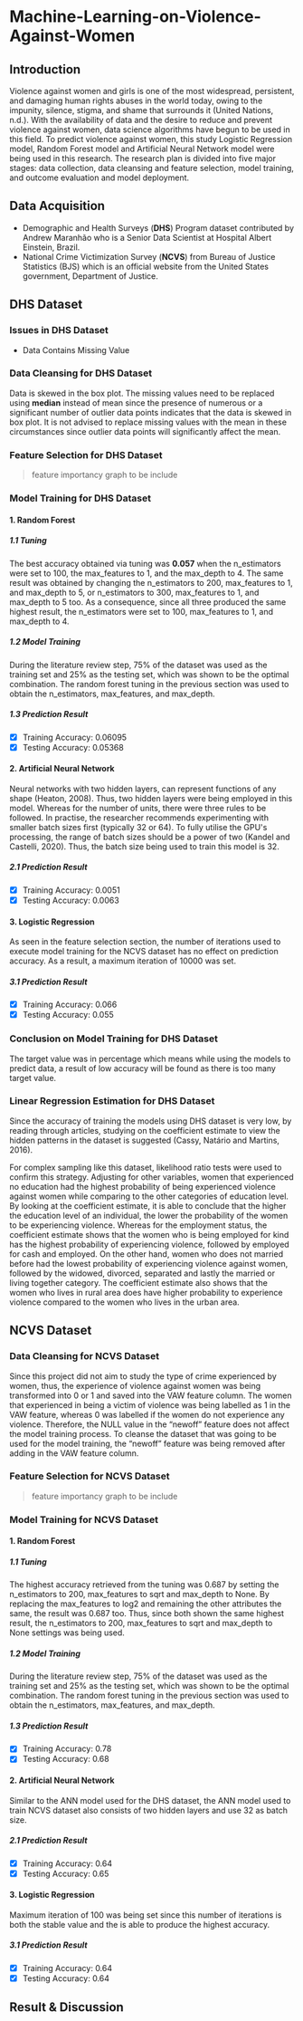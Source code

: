 # Machine-Learning-on-Violence-Against-Women
## Introduction
Violence against women and girls is one of the most widespread, persistent, and damaging human rights abuses in the world today, owing to the impunity, silence, 
stigma, and shame that surrounds it (United Nations, n.d.). With the availability of data and the desire to reduce and prevent violence against women, data 
science algorithms have begun to be used in this field. To predict violence against women, this study Logistic Regression model, Random Forest model and Artificial Neural Network model were being used in this research. The research plan is divided into five major stages: data collection, data cleansing and feature selection, model training, and outcome evaluation and model deployment.

## Data Acquisition 
- Demographic and Health Surveys (**DHS**) Program dataset contributed by Andrew Maranhão who is a Senior Data Scientist at Hospital Albert Einstein, Brazil.
- National Crime Victimization Survey (**NCVS**) from Bureau of Justice Statistics (BJS) which is an official website from the United States government, Department of Justice.

## DHS Dataset
  
### Issues in DHS Dataset
- Data Contains Missing Value

### Data Cleansing for DHS Dataset
Data is skewed in the box plot. The missing values need to be replaced using **median** instead of mean since the presence of numerous or a significant number of outlier data points indicates that the data is skewed in box plot. It is not advised to replace missing values with the mean in these circumstances since outlier data points will significantly affect the mean.

### Feature Selection for DHS Dataset
> feature importancy graph to be include

### Model Training for DHS Dataset
#### 1. Random Forest
##### 1.1 Tuning
The best accuracy obtained via tuning was **0.057** when the n_estimators were set to 100, the max_features to 1, and the max_depth to 4. The same result was obtained by changing the n_estimators to 200, max_features to 1, and max_depth to 5, or n_estimators to 300, max_features to 1, and max_depth to 5 too. As a consequence, since all three produced the same highest result, the n_estimators were set to 100, max_features to 1, and max_depth to 4.
##### 1.2 Model Training
During the literature review step, 75% of the dataset was used as the training set and 25% as the testing set, which was shown to be the optimal combination. The random forest tuning in the previous section was used to obtain the n_estimators, max_features, and max_depth.
##### 1.3 Prediction Result 
- [x] Training Accuracy: 0.06095
- [x] Testing Accuracy: 0.05368

#### 2. Artificial Neural Network 
Neural networks with two hidden layers, can represent functions of any shape (Heaton, 2008). Thus, two hidden layers were being employed in this model. Whereas for the number of units, there were three rules to be followed. In practise, the researcher recommends experimenting with smaller batch sizes first (typically 32 or 64). To fully utilise the GPU's processing, the range of batch sizes should be a power of two (Kandel and Castelli, 2020). Thus, the batch size being used to train this model is 32. 
##### 2.1 Prediction Result 
- [x] Training Accuracy: 0.0051
- [x] Testing Accuracy: 0.0063

#### 3. Logistic Regression
As seen in the feature selection section, the number of iterations used to execute model training for the NCVS dataset has no effect on prediction accuracy. As a result, a maximum iteration of 10000 was set.
##### 3.1 Prediction Result 
- [x] Training Accuracy: 0.066
- [x] Testing Accuracy: 0.055

### Conclusion on Model Training for DHS Dataset
The target value was in percentage which means while using the models to predict data, a result of low accuracy will be found as there is too many target value. 

### Linear Regression Estimation for DHS Dataset
Since the accuracy of training the models using DHS dataset is very low, by reading through articles, studying on the coefficient estimate to view the hidden patterns in the dataset is suggested (Cassy, Natário and Martins, 2016).

For complex sampling like this dataset, likelihood ratio tests were used to confirm this strategy. Adjusting for other variables, women that experienced no education had the highest probability of being experienced violence against women while comparing to the other categories of education level. By looking at the coefficient estimate, it is able to conclude that the higher the education level of an individual, the lower the probability of the women to be experiencing violence. Whereas for the employment status, the coefficient estimate shows that the women who is being employed for kind has the highest probability of experiencing violence, followed by employed for cash and employed. On the other hand, women who does not married before had the lowest probability of experiencing 
violence against women, followed by the widowed, divorced, separated and lastly the married or living together category. The coefficient estimate also shows that the women who lives in rural area does have higher probability to experience violence compared to the women who lives in the urban area.

## NCVS Dataset
### Data Cleansing for NCVS Dataset
Since this project did not aim to study the type of crime experienced by women, thus, the experience of violence against women was being transformed into 0 or 1 and saved into the VAW feature column. The women that experienced in being a victim of violence was being labelled as 1 in the VAW feature, whereas 0 was labelled if the women do not experience any violence. Therefore, the NULL value in the “newoff” feature does not affect the model training process. To cleanse the dataset that was going to be used for the model training, the “newoff” feature was being removed after adding in the VAW feature column.

### Feature Selection for NCVS Dataset
> feature importancy graph to be include

### Model Training for NCVS Dataset
#### 1. Random Forest
##### 1.1 Tuning
The highest accuracy retrieved from the tuning was 0.687 by setting the n_estimators to 200, max_features to sqrt and max_depth to None. By replacing the max_features to log2 and remaining the other attributes the same, the result was 0.687 too. Thus, since both shown the same highest result, the n_estimators to 200, max_features to sqrt and max_depth to None settings was being used. 
##### 1.2 Model Training
During the literature review step, 75% of the dataset was used as the training set and 25% as the testing set, which was shown to be the optimal combination. The random forest tuning in the previous section was used to obtain the n_estimators, max_features, and max_depth.
##### 1.3 Prediction Result 
- [x] Training Accuracy: 0.78
- [x] Testing Accuracy: 0.68

#### 2. Artificial Neural Network
Similar to the ANN model used for the DHS dataset, the ANN model used to train NCVS dataset also consists of two hidden layers and use 32 as batch size. 
##### 2.1 Prediction Result 
- [x] Training Accuracy: 0.64
- [x] Testing Accuracy: 0.65

#### 3. Logistic Regression
Maximum iteration of 100 was being set since this number of iterations is both the stable value and the is able to produce the highest accuracy. 
##### 3.1 Prediction Result 
- [x] Training Accuracy: 0.64
- [x] Testing Accuracy: 0.64

## Result & Discussion

